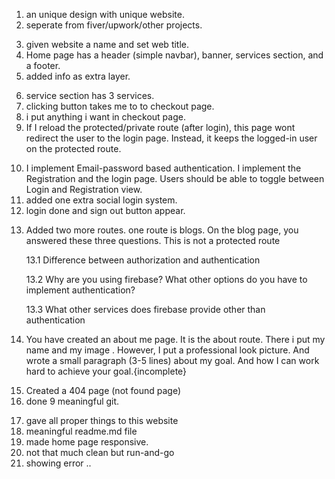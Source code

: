 <!-- _steps -->
<!--  -->

1. an unique design with unique website.
2. seperate from fiver/upwork/other projects.
<!--  -->
3. given website a name and set web title.
4. Home page has a header (simple navbar), banner, services section, and a footer.
5. added info as extra layer.
<!--  -->
6. service section has 3 services.
7. clicking button takes me to to checkout page.
8. i put anything i want in checkout page.
9. If I reload the protected/private route (after login), this page wont redirect the user to the login page. Instead, it keeps the logged-in user on the protected route.
<!--  -->
10. I implement Email-password based authentication. I implement the Registration and the login page. Users should be able to toggle between Login and Registration view.
11. added one extra social login system.
12. login done and sign out button appear.
<!--  -->
13. Added two more routes. one route is blogs. On the blog page, you answered these three questions. This is not a protected route

    13.1 Difference between authorization and authentication

    13.2 Why are you using firebase? What other options do you have to implement authentication?

    13.3 What other services does firebase provide other than authentication

14. You have created an about me page. It is the about route. There i put my name and my
image . However, I put a professional look picture. And wrote a small paragraph (3-5 lines) about my goal. And how I can work hard to achieve your goal.{incomplete}
<!--  -->
15. Created a 404 page (not found page)
16. done 9 meaningful git.
<!-- bonus content -->
17. gave all proper things to this website
18. meaningful readme.md file
19. made home page responsive.
20. not that much clean but run-and-go
21. showing error ..
